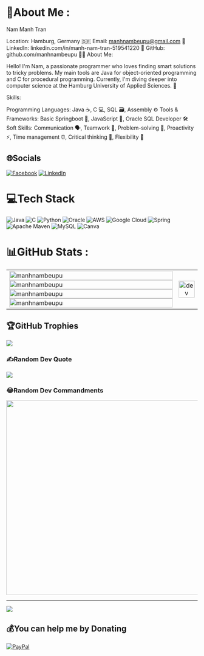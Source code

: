 # 💫About Me :
Nam Manh Tran

Location: Hamburg, Germany 🇩🇪
Email: manhnambeupu@gmail.com 📧
LinkedIn: linkedin.com/in/manh-nam-tran-519541220 💼
GitHub: github.com/manhnambeupu 👨‍💻
About Me:

Hello! I'm Nam, a passionate programmer who loves finding smart solutions to tricky problems. My main tools are Java for object-oriented programming and C for procedural programming. Currently, I'm diving deeper into computer science at the Hamburg University of Applied Sciences. 🚀

Skills:

Programming Languages: Java ☕, C 💻, SQL 🗃️, Assembly ⚙️
Tools & Frameworks: Basic Springboot 🌱, JavaScript 📜, Oracle SQL Developer 🛠️
Soft Skills: Communication 🗣️, Teamwork 🤝, Problem-solving 🧩, Proactivity ⚡, Time management ⏰, Critical thinking 🧠, Flexibility 🌈



## 🌐Socials
[![Facebook](https://img.shields.io/badge/Facebook-%231877F2.svg?logo=Facebook&logoColor=white)](https://facebook.com/https://www.facebook.com/TranManhNamB/) 
[![LinkedIn](https://img.shields.io/badge/LinkedIn-%230077B5.svg?logo=linkedin&logoColor=white)](https://linkedin.com/in/manh-nam-tran-519541220) 

# 💻Tech Stack
![Java](https://img.shields.io/badge/java-%23ED8B00.svg?style=plastic&logo=java&logoColor=white) ![C](https://img.shields.io/badge/c-%2300599C.svg?style=plastic&logo=c&logoColor=white) ![Python](https://img.shields.io/badge/python-3670A0?style=plastic&logo=python&logoColor=ffdd54) ![Oracle](https://img.shields.io/badge/Oracle-F80000?style=plastic&logo=oracle&logoColor=white) ![AWS](https://img.shields.io/badge/AWS-%23FF9900.svg?style=plastic&logo=amazon-aws&logoColor=white) ![Google Cloud](https://img.shields.io/badge/Google%20Cloud-%234285F4.svg?style=plastic&logo=google-cloud&logoColor=white) ![Spring](https://img.shields.io/badge/spring-%236DB33F.svg?style=plastic&logo=spring&logoColor=white) ![Apache Maven](https://img.shields.io/badge/Apache%20Maven-C71A36?style=plastic&logo=Apache%20Maven&logoColor=white) ![MySQL](https://img.shields.io/badge/mysql-%2300f.svg?style=plastic&logo=mysql&logoColor=white) ![Canva](https://img.shields.io/badge/Canva-%2300C4CC.svg?style=plastic&logo=Canva&logoColor=white)
# 📊GitHub Stats :
<table style="width:100%;">
  <tr>
    <td>
      <img src="https://github-readme-stats.vercel.app/api/top-langs/?username=manhnambeupu&bg_color=FFFFFF00&text_color=179fa3&layout=compact&hide=css&langs_count=10&custom_title=top%20ng%C3%B4n%20ng%E1%BB%AF%20%C4%91%C6%B0%E1%BB%A3c%20d%C3%B9ng" alt="manhnambeupu" width="100%"/>
      <img src="https://github-readme-stats.vercel.app/api?username=manhnambeupu&bg_color=FFFFFF00&text_color=179fa3&show_icons=true&count_private=true&include_all_commits=true&custom_title=ho%E1%BA%A1t%20%C4%91%E1%BB%99ng%20tr%C3%AAn%20github" alt="manhnambeupu" width="100%"/>
      <img src="https://github-readme-streak-stats.herokuapp.com/?user=manhnambeupu&theme=vue&hide_border=false" alt="manhnambeupu" width="100%"/>
      <img src="https://github-trophies.vercel.app/?username=manhnambeupu&theme=flat&no-frame=false&no-bg=false&margin-w=4" alt="manhnambeupu" width="100%"/>
    </td>
    <td>
      <p align="center"> 
        <img src="https://cdn.dribbble.com/users/1059583/screenshots/4171367/coding-freak.gif" alt="dev" width="100%"/>
      </p>
    </td>
  </tr>
</table>

## 🏆GitHub Trophies
![](https://github-trophies.vercel.app/?username=manhnambeupu&theme=flat&no-frame=false&no-bg=false&margin-w=4)

### ✍️Random Dev Quote
![](https://quotes-github-readme.vercel.app/api?type=vetical&theme=light)

### 😂Random Dev Commandments
<img src="https://miro.medium.com/v2/resize:fit:1400/format:webp/1*VqVM_XNDDhLes7a-8CXu5A.jpeg" width="512px"/>

---
[![](https://visitcount.itsvg.in/api?id=manhnambeupu&label=Profile%20Views&color=0&icon=5&pretty=false)](https://visitcount.itsvg.in)

  ## 💰You can help me by Donating
  [![PayPal](https://img.shields.io/badge/PayPal-00457C?style=for-the-badge&logo=paypal&logoColor=white)](https://paypal.me/paypal.me/Tranmanhnam) 

  <!-- Proudly created with GPRM ( https://gprm.itsvg.in ) -->
  

